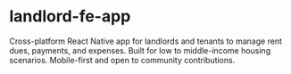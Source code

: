 # landlord-fe-app
Cross-platform React Native app for landlords and tenants to manage rent dues, payments, and expenses. Built for low to middle-income housing scenarios. Mobile-first and open to community contributions.
